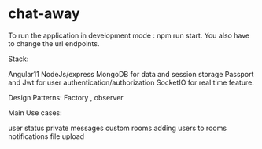 # chat-away

To run the application in development mode : npm run start.
You also have to change the url endpoints.

Stack:

Angular11
NodeJs/express
MongoDB for data and session storage
Passport and Jwt for user authentication/authorization
SocketIO for real time feature.

Design Patterns:
Factory , observer

Main Use cases:

user status
private messages 
custom rooms
adding users to rooms
notifications
file upload
